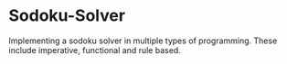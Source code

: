 # Sodoku-Solver
Implementing a sodoku solver in multiple types of programming. These include imperative, functional and rule based.
